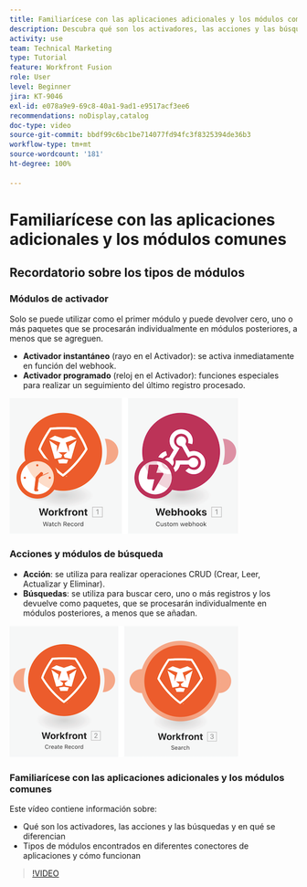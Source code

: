 ```yaml
---
title: Familiarícese con las aplicaciones adicionales y los módulos comunes
description: Descubra qué son los activadores, las acciones y las búsquedas y cómo funcionan en  [!DNL Adobe Workfront Fusion] los tipos de módulos que se encuentran en diferentes conectores de aplicaciones.
activity: use
team: Technical Marketing
type: Tutorial
feature: Workfront Fusion
role: User
level: Beginner
jira: KT-9046
exl-id: e078a9e9-69c8-40a1-9ad1-e9517acf3ee6
recommendations: noDisplay,catalog
doc-type: video
source-git-commit: bbdf99c6bc1be714077fd94fc3f8325394de36b3
workflow-type: tm+mt
source-wordcount: '181'
ht-degree: 100%

---
```


# Familiarícese con las aplicaciones adicionales y los módulos comunes

## Recordatorio sobre los tipos de módulos

### Módulos de activador

Solo se puede utilizar como el primer módulo y puede devolver cero, uno o más paquetes que se procesarán individualmente en módulos posteriores, a menos que se agreguen.

* **Activador instantáneo** (rayo en el Activador): se activa inmediatamente en función del webhook.
* **Activador programado** (reloj en el Activador): funciones especiales para realizar un seguimiento del último registro procesado.

![Una imagen de los módulos de activador](assets/beyond-basic-modules-1.png)

### Acciones y módulos de búsqueda

* **Acción**: se utiliza para realizar operaciones CRUD (Crear, Leer, Actualizar y Eliminar).
* **Búsquedas**: se utiliza para buscar cero, uno o más registros y los devuelve como paquetes, que se procesarán individualmente en módulos posteriores, a menos que se añadan.

![Una imagen de los módulos de acción y búsqueda](assets/beyond-basic-modules-2.png)

### Familiarícese con las aplicaciones adicionales y los módulos comunes

Este vídeo contiene información sobre:

* Qué son los activadores, las acciones y las búsquedas y en qué se diferencian
* Tipos de módulos encontrados en diferentes conectores de aplicaciones y cómo funcionan

>[!VIDEO](https://video.tv.adobe.com/v/335287/?quality=12&learn=on&enablevpops=1)
